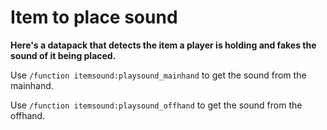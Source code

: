 # Item to place sound
**Here's a datapack that detects the item a player is holding and fakes the sound of it being placed.**

Use `/function itemsound:playsound_mainhand` to get the sound from the mainhand.

Use `/function itemsound:playsound_offhand` to get the sound from the offhand.

